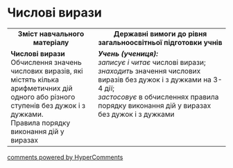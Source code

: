 <div id="hypercomments_widget" class="js-hypercomments-widget invisible"></div>

# Числові вирази
<table>
  <tr>
    <td width="40%" align="center"><b>Зміст навчального матеріалу<b></td>
    <td width="60%" align="center"><b>Державні вимоги до рівня загальноосвітньої підготовки учнів</b></td>
  </tr>
  <tr>
    <td width="40%" style="vertical-align:top !important;"><b>Числові вирази</b><br>
Обчислення значень числових виразів, які містять кілька арифметичних дій одного або різного ступенів без дужок і з дужками. <br>
Правила порядку виконання дій у виразах<br></td>
    <td width="60%" style="vertical-align:top !important;"><i><b>Учень (учениця):</b></i><br>
<i>записує і читає</i> числові вирази;<br>
<i>знаходить</i> значення числових виразів без дужок і з дужками на 3-4 дії;<br>
<i>застосовує</i> в обчисленнях правила порядку виконання дій у виразах без дужок і з дужками<br></td>
  </tr>
</table>

<div class="js-hypercomments-container">
    <a href="http://hypercomments.com" class="hc-link" title="comments widget">comments powered by HyperComments</a>
</div>